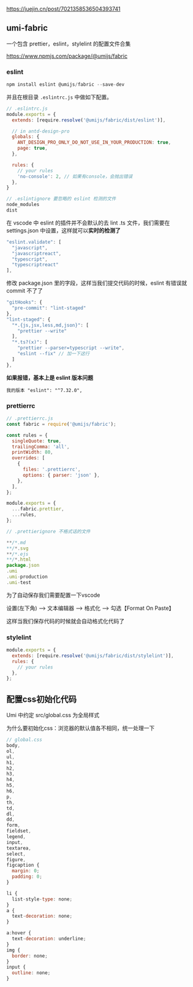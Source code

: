 https://juejin.cn/post/7021358536504393741

## umi-fabric

一个包含 prettier，eslint，stylelint 的配置文件合集

https://www.npmjs.com/package/@umijs/fabric

### eslint

```js
npm install eslint @umijs/fabric --save-dev
```

并且在根目录 `.eslintrc.js`  中做如下配置。

```js
// .eslintrc.js
module.exports = {
  extends: [require.resolve('@umijs/fabric/dist/eslint')],

  // in antd-design-pro
  globals: {
    ANT_DESIGN_PRO_ONLY_DO_NOT_USE_IN_YOUR_PRODUCTION: true,
    page: true,
  },

  rules: {
    // your rules
    'no-console': 2, // 如果有console，会抛出错误
  },
}
```
```js
// .eslintignore 要忽略的 eslint 检测的文件
node_modules
dist
```

在 vscode 中 eslint 的插件并不会默认的去 lint .ts 文件，我们需要在 settings.json  中设置，这样就可以**实时的检测了**

```js
"eslint.validate": [
  "javascript",
  "javascriptreact",
  "typescript",
  "typescriptreact"
],
```

修改 package.json 里的字段，这样当我们提交代码的时候，eslint 有错误就 commit 不了了

```js
"gitHooks": {
  "pre-commit": "lint-staged"
},
"lint-staged": {
  "*.{js,jsx,less,md,json}": [
    "prettier --write"
  ],
  "*.ts?(x)": [
    "prettier --parser=typescript --write",
    "eslint --fix" // 加一下这行
  ]
},
```

**如果报错，基本上是 eslint 版本问题**

`我的版本 "eslint": "^7.32.0",`

### prettierrc

```js
// .prettierrc.js
const fabric = require('@umijs/fabric');

const rules = {
  singleQuote: true,
  trailingComma: 'all',
  printWidth: 80,
  overrides: [
    {
      files: '.prettierrc',
      options: { parser: 'json' },
    },
  ],
};

module.exports = {
  ...fabric.prettier,
  ...rules,
};
```
```js
// .prettierignore 不格式话的文件

**/*.md
**/*.svg
**/*.ejs
**/*.html
package.json
.umi
.umi-production
.umi-test
```

为了自动保存我们需要配置一下vscode

设置(左下角) -->  文本编辑器  -->  格式化  -->  勾选【Format On Paste】

这样当我们保存代码的时候就会自动格式化代码了


### stylelint

```js
module.exports = {
  extends: [require.resolve('@umijs/fabric/dist/stylelint')],
  rules: {
    // your rules
  },
};
```

## 配置css初始化代码

Umi 中约定 src/global.css 为全局样式

为什么要初始化css：浏览器的默认值各不相同，统一处理一下

```js
// global.css
body,
ol,
ul,
h1,
h2,
h3,
h4,
h5,
h6,
p,
th,
td,
dl,
dd,
form,
fieldset,
legend,
input,
textarea,
select,
figure,
figcaption {
  margin: 0;
  padding: 0;
}

li {
  list-style-type: none;
}
a {
  text-decoration: none;
}

a:hover {
  text-decoration: underline;
}
img {
  border: none;
}
input {
  outline: none;
}
```
